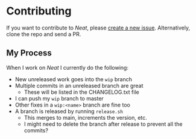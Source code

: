 # Contributing

If you want to contribute to _Neat_, please [create a new issue](https://github.com/codazoda/neatcss/issues/new). Alternatively, clone the repo and send a PR.

## My Process

When I work on _Neat_ I currently do the following:

- New unreleased work goes into the `wip` branch
- Multiple commits in an unreleased branch are great
  - These will be listed in the CHANGELOG.txt file
- I can push my `wip` branch to master
- Other fixes in a `wip:<name>` branch are fine too
- A branch is released by running `release.sh`
  - This merges to main, increments the version, etc.
  - I might need to delete the branch after release to prevent all the commits?
